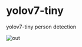 # yolov7-tiny
yolov7-tiny person detection


![out](https://user-images.githubusercontent.com/47795864/181167408-67aa32a1-8721-4dbf-b9a8-870aee4d9815.jpg)
